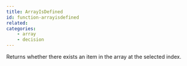 ```yaml
---
title: ArrayIsDefined
id: function-arrayisdefined
related:
categories:
    - array
    - decision
---
```


Returns whether there exists an item in the array at the selected index.
